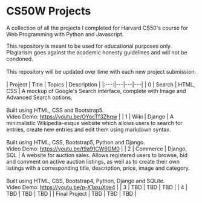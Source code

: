 # CS50W Projects
A collection of all the projects I completed for Harvard CS50's course for Web Programming with Python and Javascript.  
  
This repository is meant to be used for educational purposes only. Plagiarism goes against the academic honesty guidelines and will not be condoned.  
<br>
This repository will be updated over time with each new project submission.  
<br>
| Project | Title | Topics | Description |
|:---:|---|---|---|
| 0 | Search | HTML, CSS | A mockup of Google's Search interface, complete with Image and Advanced Search options.<br><br>Built using HTML, CSS and Bootstrap5.<br>Video Demo: https://youtu.be/OYocTf3Zhqw |
| 1 | Wiki | Django | A minimalistic Wikipedia-esque website which allows users to search for entries, create new entries and edit them using markdown syntax.<br><br>Built using HTML, CSS, Bootstrap5, Python and Django.<br>Video Demo: https://youtu.be/t9a91CW6GM0 |
| 2 | Commerce | Django, SQL | A website for auction sales. Allows registered users to browse, bid and comment on active auction listings, as well as to create their own listings with a corresponding title, description, price, image and category.<br><br>Built using HTML, CSS, Bootstrap4, Python, Django and SQLite.<br>Video Demo: https://youtu.be/p-X1axuXqe4 |
| 3 | TBD | TBD | TBD |
| 4 | TBD | TBD | TBD |
| Final&#160;Project | TBD | TBD | TBD |
